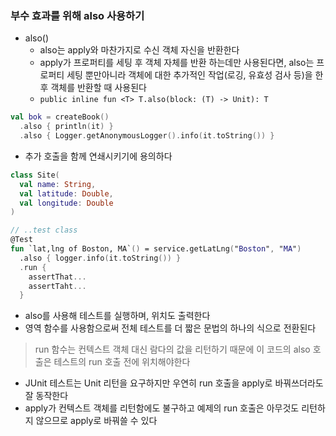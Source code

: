 ### 부수 효과를 위해 also 사용하기

- also()
  - also는 apply와 마찬가지로 수신 객체 자신을 반환한다
  - apply가 프로퍼티를 세팅 후 객체 자체를 반환 하는데만 사용된다면, also는 프로퍼티 세팅 뿐만아니라 객체에 대한 추가적인 작업(로깅, 유효성 검사 등)을 한 후 객체를 반환할 때 사용된다
  - `public inline fun <T> T.also(block: (T) -> Unit): T`

```kotlin
val bok = createBook()
  .also { println(it) }
  .also { Logger.getAnonymousLogger().info(it.toString()) }
```
- 추가 호출을 함께 연쇄시키기에 용의하다

```kotlin
class Site(
  val name: String,
  val latitude: Double,
  val longitude: Double
)

// ..test class
@Test
fun `lat,lng of Boston, MA`() = service.getLatLng("Boston", "MA")
  .also { logger.info(it.toString()) }
  .run {
    assertThat...
    assertTaht...
  }
```
- also를 사용해 테스트를 실행하며, 위치도 출력한다
- 영역 함수를 사용함으로써 전체 테스트를 더 짧은 문법의 하나의 식으로 전환된다

> run 함수는 컨텍스트 객체 대신 람다의 값을 리턴하기 때문에 이 코드의 also 호출은 테스트의 run 호출 전에 위치해야한다
- JUnit 테스트는 Unit 리턴을 요구하지만 우연히 run 호출을 apply로 바꿔쓰더라도 잘 동작한다
- apply가 컨텍스트 객체를 리턴함에도 불구하고 예제의 run 호출은 아무것도 리턴하지 않으므로 apply로 바꿔쓸 수 있다

